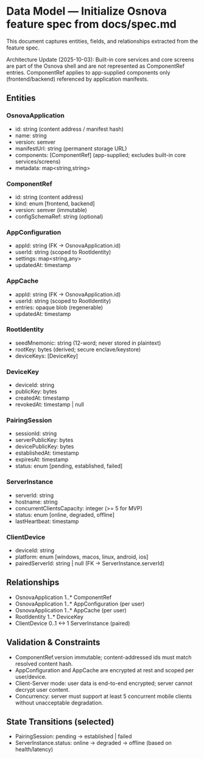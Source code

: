 # Data Model — Initialize Osnova feature spec from docs/spec.md

This document captures entities, fields, and relationships extracted from the feature spec.


Architecture Update (2025-10-03): Built-in core services and core screens are part of the Osnova shell and are not represented as ComponentRef entries. ComponentRef applies to app-supplied components only (frontend/backend) referenced by application manifests.

## Entities

### OsnovaApplication
- id: string (content address / manifest hash)
- name: string
- version: semver
- manifestUrl: string (permanent storage URL)
- components: [ComponentRef] (app-supplied; excludes built-in core services/screens)
- metadata: map<string,string>

### ComponentRef
- id: string (content address)
- kind: enum [frontend, backend]
- version: semver (immutable)
- configSchemaRef: string (optional)

### AppConfiguration
- appId: string (FK -> OsnovaApplication.id)
- userId: string (scoped to RootIdentity)
- settings: map<string,any>
- updatedAt: timestamp

### AppCache
- appId: string (FK -> OsnovaApplication.id)
- userId: string (scoped to RootIdentity)
- entries: opaque blob (regenerable)
- updatedAt: timestamp

### RootIdentity
- seedMnemonic: string (12-word; never stored in plaintext)
- rootKey: bytes (derived; secure enclave/keystore)
- deviceKeys: [DeviceKey]

### DeviceKey
- deviceId: string
- publicKey: bytes
- createdAt: timestamp
- revokedAt: timestamp | null

### PairingSession
- sessionId: string
- serverPublicKey: bytes
- devicePublicKey: bytes
- establishedAt: timestamp
- expiresAt: timestamp
- status: enum [pending, established, failed]

### ServerInstance
- serverId: string
- hostname: string
- concurrentClientsCapacity: integer (>= 5 for MVP)
- status: enum [online, degraded, offline]
- lastHeartbeat: timestamp

### ClientDevice
- deviceId: string
- platform: enum [windows, macos, linux, android, ios]
- pairedServerId: string | null (FK -> ServerInstance.serverId)

## Relationships
- OsnovaApplication 1..* ComponentRef
- OsnovaApplication 1..* AppConfiguration (per user)
- OsnovaApplication 1..* AppCache (per user)
- RootIdentity 1..* DeviceKey
- ClientDevice 0..1 <-> 1 ServerInstance (paired)

## Validation & Constraints
- ComponentRef.version immutable; content-addressed ids must match resolved content hash.
- AppConfiguration and AppCache are encrypted at rest and scoped per user/device.
- Client-Server mode: user data is end-to-end encrypted; server cannot decrypt user content.
- Concurrency: server must support at least 5 concurrent mobile clients without unacceptable degradation.

## State Transitions (selected)
- PairingSession: pending -> established | failed
- ServerInstance.status: online -> degraded -> offline (based on health/latency)


